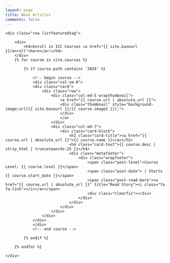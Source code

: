 ```yaml
---
layout: page
title: News Articles
comments: false
---
```


<!-- Featured
================================================== -->
<section class="featured-posts">
    
    <div class="row listfeaturedtag">

        <div>
            <h4>Enroll in ICC Courses <a href="{{ site.baseurl }}/enroll">here</a>!</h4>
        </div>
        {% for course in site.courses %}

            {% if course.path contains '2024' %}
                
                <!-- begin course -->
                <div class="col-sm-6">
                <div class="card">
                    <div class="row">
                        <div class="col-md-5 wrapthumbnail">
                            <a href="{{ course.url | absolute_url }}">
                            <div class="thumbnail" style="background-image:url({{ site.baseurl }}/{{ course.image2 }});">
                            </div>
                            </a>
                        </div>
                        <div class="col-md-7">
                            <div class="card-block">
                                <h2 class="card-title"><a href="{{ course.url | absolute_url }}">{{ course.name }}</a></h2>
                                <h4 class="card-text">{{ course.desc | strip_html | truncatewords:25 }}</h4>
                                <div class="metafooter">
                                    <div class="wrapfooter">
                                        <span class="post-level">Course Level: {{ course.level }}</span>
                                        <span class="post-date"> | Starts {{ course.start_date }}</span>
                                        <span class="post-read-more"><a href="{{ course.url | absolute_url }}" title="Read Story"><i class="fa fa-link"></i></a></span>
                                        <div class="clearfix"></div>
                                    </div>
                                </div>
                            </div>
                        </div>
                    </div>
                </div>
                </div>
                <!-- end course -->

            {% endif %}

        {% endfor %}

    </div>

</section>
